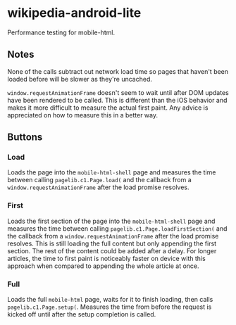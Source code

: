 # wikipedia-android-lite
Performance testing for mobile-html.

## Notes
None of the calls subtract out network load time so pages that haven't been loaded before will be slower as they're uncached.
 
`window.requestAnimationFrame` doesn't seem to wait until after DOM updates have been rendered to be called. This is different than the iOS behavior and makes it more difficult to measure the actual first paint. Any advice is appreciated on how to measure this in a better way.

## Buttons

### Load
Loads the page into the `mobile-html-shell` page and measures the time between calling `pagelib.c1.Page.load(` and the callback from a `window.requestAnimationFrame` after the load promise resolves.

### First
Loads the first section of the page into the `mobile-html-shell` page and measures the time between calling `pagelib.c1.Page.loadFirstSection(` and the callback from a `window.requestAnimationFrame` after the load promise resolves. This is still loading the full content but only appending the first section. The rest of the content could be added after a delay. For longer articles, the time to first paint is noticeably faster on device with this approach when compared to appending the whole article at once.

### Full
Loads the full `mobile-html` page, waits for it to finish loading, then calls `pagelib.c1.Page.setup(`. Measures the time from before the request is kicked off until after the setup completion is called.
